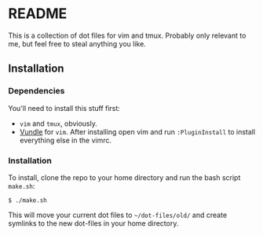# README

This is a collection of dot files for vim and tmux. Probably only relevant to me, but feel free to steal anything you like.

## Installation

### Dependencies

You'll need to install this stuff first:

* `vim` and `tmux`, obviously.
* [Vundle](https://github.com/VundleVim/Vundle.vim) for `vim`. After installing open vim and run `:PluginInstall` to install everything else in the vimrc.

### Installation
To install, clone the repo to your home directory and run the bash script `make.sh`:

```
$ ./make.sh
```

This will move your current dot files to `~/dot-files/old/` and create symlinks to the new dot-files in your home directory.
